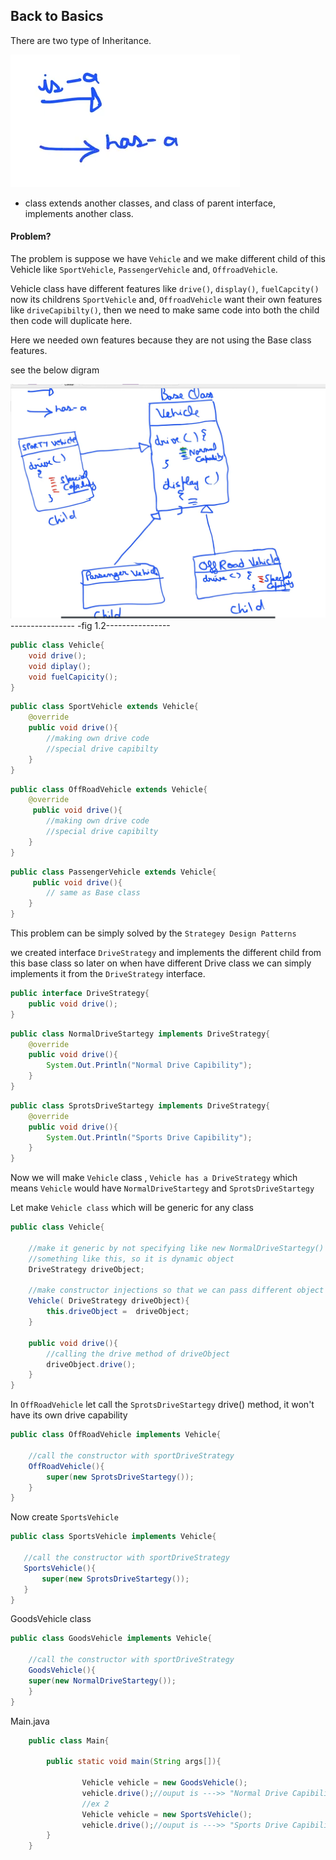 ## Back to Basics

There are two type of Inheritance.

![Inheritance-type.png](./img/Inheritance-type.png)

-   class extends another classes, and class of parent interface, implements another class.

#### Problem?

The problem is suppose we have `Vehicle` and we make different child of this Vehicle like `SportVehicle`, `PassengerVehicle` and, `OffroadVehicle`.

Vehicle class have different features like `drive()`, `display()`, `fuelCapcity()` now its childrens `SportVehicle` and, `OffroadVehicle` want their own features like `driveCapibilty()`, then we need to make same code into both the child then code will duplicate here.

Here we needed own features because they are not using the Base class features.

see the below digram

![problem.png](./img/problem.png)
---------------- -fig 1.2----------------

```java
public class Vehicle{
    void drive();
    void diplay();
    void fuelCapicity();
}
```

```java
public class SportVehicle extends Vehicle{
    @override
    public void drive(){
        //making own drive code
        //special drive capibilty
    }
}
```

```java
public class OffRoadVehicle extends Vehicle{
    @override
     public void drive(){
        //making own drive code
        //special drive capibilty
    }
}
```

```java
public class PassengerVehicle extends Vehicle{
     public void drive(){
        // same as Base class
    }
}
```

This problem can be simply solved by the `Strategey Design Patterns`

we created interface `DriveStrategy` and implements the different child from this base class so later on when have different Drive class we can simply implements it from the `DriveStrategy` interface.

```java
public interface DriveStrategy{
    public void drive();
}
```

```java
public class NormalDriveStartegy implements DriveStrategy{
    @override
    public void drive(){
        System.Out.Println("Normal Drive Capibility");
    }
}
```

```java
public class SprotsDriveStartegy implements DriveStrategy{
    @override
    public void drive(){
        System.Out.Println("Sports Drive Capibility");
    }
}
```

Now we will make `Vehicle` class , `Vehicle has a DriveStrategy` which means `Vehicle` would have `NormalDriveStartegy` and `SprotsDriveStartegy`

Let make `Vehicle class` which will be generic for any class

```java
public class Vehicle{

    //make it generic by not specifying like new NormalDriveStartegy()
    //something like this, so it is dynamic object
    DriveStrategy driveObject;

    //make constructor injections so that we can pass different object of different class
    Vehicle( DriveStrategy driveObject){
        this.driveObject =  driveObject;
    }

    public void drive(){
        //calling the drive method of driveObject
        driveObject.drive();
    }
}
```

In `OffRoadVehicle` let call the `SprotsDriveStartegy` drive() method, it won't have its own drive capability

```java
public class OffRoadVehicle implements Vehicle{

    //call the constructor with sportDriveStrategy
    OffRoadVehicle(){
        super(new SprotsDriveStartegy());
    }
}
```

Now create `SportsVehicle`

```java
public class SportsVehicle implements Vehicle{

   //call the constructor with sportDriveStrategy
   SportsVehicle(){
       super(new SprotsDriveStartegy());
   }
}
```

GoodsVehicle class

```java
public class GoodsVehicle implements Vehicle{

    //call the constructor with sportDriveStrategy
    GoodsVehicle(){
    super(new NormalDriveStartegy());
    }
}

```

Main.java

```java
    public class Main{

        public static void main(String args[]){

                Vehicle vehicle = new GoodsVehicle();
                vehicle.drive();//ouput is --->> "Normal Drive Capibility"
                //ex 2
                Vehicle vehicle = new SportsVehicle();
                vehicle.drive();//ouput is --->> "Sports Drive Capibility"
        }
    }
```
